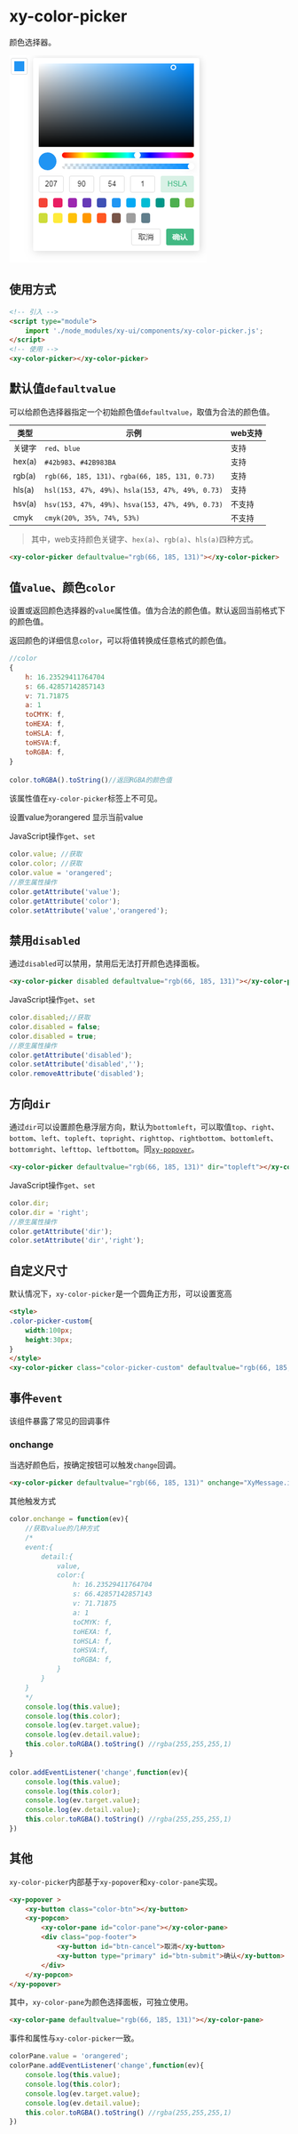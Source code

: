 # xy-color-picker

颜色选择器。

![xy-color-picker](../screenshot/color-picker.png)

## 使用方式

```html
<!-- 引入 -->
<script type="module">
    import './node_modules/xy-ui/components/xy-color-picker.js';
</script>
<!-- 使用 -->
<xy-color-picker></xy-color-picker>
```

## 默认值`defaultvalue`

可以给颜色选择器指定一个初始颜色值`defaultvalue`，取值为合法的颜色值。

|类型|示例|web支持|
|---|---|---|
|关键字|`red`、`blue`|支持|
|hex(a)|`#42b983`、`#42B983BA`|支持|
|rgb(a)|`rgb(66, 185, 131)`、`rgba(66, 185, 131, 0.73)`|支持|
|hls(a)|`hsl(153, 47%, 49%)`、`hsla(153, 47%, 49%, 0.73)`|支持|
|hsv(a)|`hsv(153, 47%, 49%)`、`hsva(153, 47%, 49%, 0.73)`|不支持|
|cmyk|`cmyk(20%, 35%, 74%, 53%)`|不支持|

> 其中，web支持颜色关键字、`hex(a)`、`rgb(a)`、`hls(a)`四种方式。

<xy-color-picker defaultvalue="rgb(66, 185, 131)"></xy-color-picker>

```html
<xy-color-picker defaultvalue="rgb(66, 185, 131)"></xy-color-picker>
```

## 值`value`、颜色`color`

设置或返回颜色选择器的`value`属性值。值为合法的颜色值。默认返回当前格式下的颜色值。

返回颜色的详细信息`color`，可以将值转换成任意格式的颜色值。

```js
//color
{
    h: 16.23529411764704
    s: 66.42857142857143
    v: 71.71875
    a: 1
    toCMYK: f,
    toHEXA: f,
    toHSLA: f,
    toHSVA:f,
    toRGBA: f,
}

color.toRGBA().toString()//返回RGBA的颜色值
```

该属性值在`xy-color-picker`标签上不可见。

<xy-color-picker defaultvalue="rgb(66, 185, 131)" id="color-picker-value"></xy-color-picker>

<xy-button type="primary" onclick="document.getElementById('color-picker-value').value='orangered'">设置value为orangered</xy-button>
<xy-button type="primary" onclick="XyMessage.info('当前value: '+document.getElementById('color-picker-value').value)">显示当前value</xy-button>

JavaScript操作`get`、`set`

```js
color.value; //获取
color.color; //获取
color.value = 'orangered';
//原生属性操作
color.getAttribute('value');
color.getAttribute('color');
color.setAttribute('value','orangered');
```

## 禁用`disabled`

通过`disabled`可以禁用，禁用后无法打开颜色选择面板。

<xy-color-picker disabled defaultvalue="rgb(66, 185, 131)"></xy-color-picker>
<xy-switch checked onchange="this.previousElementSibling.disabled = this.checked;"></xy-switch>

```html
<xy-color-picker disabled defaultvalue="rgb(66, 185, 131)"></xy-color-picker>
```

JavaScript操作`get`、`set`

```js
color.disabled;//获取
color.disabled = false;
color.disabled = true;
//原生属性操作
color.getAttribute('disabled');
color.setAttribute('disabled','');
color.removeAttribute('disabled');
```

## 方向`dir`

通过`dir`可以设置颜色悬浮层方向，默认为`bottomleft`，可以取值`top`、`right`、`bottom`、`left`、`topleft`、`topright`、`righttop`、`rightbottom`、`bottomleft`、`bottomright`、`lefttop`、`leftbottom`。同[`xy-popover`](xy-popover.md)。

<xy-color-picker defaultvalue="rgb(66, 185, 131)" dir="topleft"></xy-color-picker>

```html
<xy-color-picker defaultvalue="rgb(66, 185, 131)" dir="topleft"></xy-color-picker>
```

JavaScript操作`get`、`set`

```js
color.dir;
color.dir = 'right';
//原生属性操作
color.getAttribute('dir');
color.setAttribute('dir','right');
```

## 自定义尺寸

默认情况下，`xy-color-picker`是一个圆角正方形，可以设置宽高

<style>
.color-picker-custom{
    width:100px;
    height:30px;
}
</style>
<xy-color-picker class="color-picker-custom" defaultvalue="rgb(66, 185, 131)"></xy-color-picker>

```html
<style>
.color-picker-custom{
    width:100px;
    height:30px;
}
</style>
<xy-color-picker class="color-picker-custom" defaultvalue="rgb(66, 185, 131)"></xy-color-picker>
```

## 事件`event`

该组件暴露了常见的回调事件

### onchange

当选好颜色后，按确定按钮可以触发`change`回调。

<xy-color-picker defaultvalue="rgb(66, 185, 131)" onchange="XyMessage.info('当前value: '+this.value)"></xy-color-picker>

```html
<xy-color-picker defaultvalue="rgb(66, 185, 131)" onchange="XyMessage.info('当前value: '+this.value)"></xy-color-picker>
```

其他触发方式

```js
color.onchange = function(ev){
    //获取value的几种方式
    /*
    event:{
        detail:{
            value,
            color:{
                h: 16.23529411764704
                s: 66.42857142857143
                v: 71.71875
                a: 1
                toCMYK: f,
                toHEXA: f,
                toHSLA: f,
                toHSVA:f,
                toRGBA: f,
            }
        }
    }
    */
    console.log(this.value);
    console.log(this.color);
    console.log(ev.target.value);
    console.log(ev.detail.value);
    this.color.toRGBA().toString() //rgba(255,255,255,1)
}

color.addEventListener('change',function(ev){
    console.log(this.value);
    console.log(this.color);
    console.log(ev.target.value);
    console.log(ev.detail.value);
    this.color.toRGBA().toString() //rgba(255,255,255,1)
})
```



## 其他

`xy-color-picker`内部基于`xy-popover`和`xy-color-pane`实现。

```html
<xy-popover >
    <xy-button class="color-btn"></xy-button>
    <xy-popcon>
        <xy-color-pane id="color-pane"></xy-color-pane>
        <div class="pop-footer">
            <xy-button id="btn-cancel">取消</xy-button>
            <xy-button type="primary" id="btn-submit">确认</xy-button>
        </div>
    </xy-popcon>
</xy-popover>
```

其中，`xy-color-pane`为颜色选择面板，可独立使用。

<xy-color-pane defaultvalue="rgb(66, 185, 131)"></xy-color-pane>

```html
<xy-color-pane defaultvalue="rgb(66, 185, 131)"></xy-color-pane>
```

事件和属性与`xy-color-picker`一致。

```js
colorPane.value = 'orangered';
colorPane.addEventListener('change',function(ev){
    console.log(this.value);
    console.log(this.color);
    console.log(ev.target.value);
    console.log(ev.detail.value);
    this.color.toRGBA().toString() //rgba(255,255,255,1)
})
```